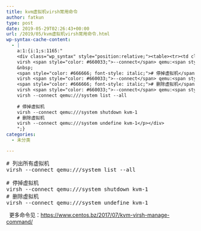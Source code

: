 ```yaml
---
title: kvm虚拟机virsh常用命令
author: fatkun
type: post
date: 2019-05-29T02:26:43+00:00
url: /2019/05/kvm虚拟机virsh常用命令.html
wp-syntax-cache-content:
  - |
    a:1:{i:1;s:1165:"
    <div class="wp_syntax" style="position:relative;"><table><tr><td class="code"><pre class="bash" style="font-family:monospace;"><span style="color: #666666; font-style: italic;"># 列出所有虚拟机</span>
    virsh <span style="color: #660033;">--connect</span> qemu:<span style="color: #000000; font-weight: bold;">///</span>system list <span style="color: #660033;">--all</span>
    &nbsp;
    <span style="color: #666666; font-style: italic;"># 停掉虚拟机</span>
    virsh <span style="color: #660033;">--connect</span> qemu:<span style="color: #000000; font-weight: bold;">///</span>system shutdown kvm-<span style="color: #000000;">1</span>
    <span style="color: #666666; font-style: italic;"># 删除虚拟机</span>
    virsh <span style="color: #660033;">--connect</span> qemu:<span style="color: #000000; font-weight: bold;">///</span>system undefine kvm-<span style="color: #000000;">1</span></pre></td></tr></table><p class="theCode" style="display:none;"># 列出所有虚拟机
    virsh --connect qemu:///system list --all
    
    # 停掉虚拟机
    virsh --connect qemu:///system shutdown kvm-1
    # 删除虚拟机
    virsh --connect qemu:///system undefine kvm-1</p></div>
    ";}
categories:
  - 未分类

---
```

<pre lang="bash" escaped="true"># 列出所有虚拟机
virsh --connect qemu:///system list --all

# 停掉虚拟机
virsh --connect qemu:///system shutdown kvm-1
# 删除虚拟机
virsh --connect qemu:///system undefine kvm-1
</pre>
&nbsp;
更多命令见：<https://www.centos.bz/2017/07/kvm-virsh-manage-command/>